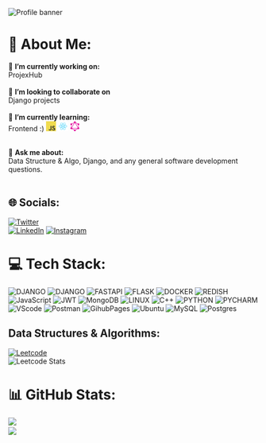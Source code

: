 
![Profile banner](https://media.licdn.com/dms/image/D5616AQFF2hXacwykFQ/profile-displaybackgroundimage-shrink_350_1400/0/1703315596552?e=1709164800&v=beta&t=xtlVsKyEB6dPyv7hYV3X_E_4WZSGSNDTUZRfJTE6aCw)

# 💫 About Me:
🔭 **I’m currently working on:**  <br> ProjexHub <br>
<br>👯 **I’m looking to collaborate on**  <br>Django projects<br>
<br>🌱 **I’m currently learning:**  <br>
Frontend :) 
<code><img height="20" alt="javascript" src="https://raw.githubusercontent.com/github/explore/80688e429a7d4ef2fca1e82350fe8e3517d3494d/topics/javascript/javascript.png"></code>
<code><img height="20" alt="react" src="https://raw.githubusercontent.com/github/explore/80688e429a7d4ef2fca1e82350fe8e3517d3494d/topics/react/react.png"></code>
<code><img height="20" alt="graphql" src="https://raw.githubusercontent.com/github/explore/5c058a388828bb5fde0bcafd4bc867b5bb3f26f3/topics/graphql/graphql.png"></code>
<br>

<br>💬 **Ask me about:**  <br>Data Structure & Algo, Django, and any general software development questions.<br><br>


## 🌐 Socials:
[![Twitter](https://img.shields.io/badge/Twitter-%231DA1F2.svg?logo=Twitter&logoColor=white)](https://twitter.com/darkneux)  
[![LinkedIn](https://img.shields.io/badge/LinkedIn-%230077B5.svg?logo=linkedin&logoColor=white)](https://www.linkedin.com/in/vivek-tewary/)
[![Instagram](https://img.shields.io/badge/Instagram-%23E4405F.svg?logo=Instagram&logoColor=white)](https://www.instagram.com/vivek_tiwarei/)

# 💻 Tech Stack:

![DJANGO](https://img.shields.io/badge/Django-092E20?style=for-the-badge&logo=django&logoColor=white)
![DJANGO](https://img.shields.io/badge/django%20rest-ff1709?style=for-the-badge&logo=django&logoColor=white)
![FASTAPI](https://img.shields.io/badge/fastapi-109989?style=for-the-badge&logo=FASTAPI&logoColor=white)
![FLASK](https://img.shields.io/badge/Flask-000000?style=for-the-badge&logo=flask&logoColor=white)
![DOCKER](https://img.shields.io/badge/Docker-2CA5E0?style=for-the-badge&logo=docker&logoColor=white) 
![REDISH](https://img.shields.io/badge/redis-%23DD0031.svg?&style=for-the-badge&logo=redis&logoColor=white)
![JavaScript](https://img.shields.io/badge/javascript-%23323330.svg?style=for-the-badge&logo=javascript&logoColor=%23F7DF1E)
![JWT](https://img.shields.io/badge/JWT-black?style=for-the-badge&logo=JSON%20web%20tokens) 
![MongoDB](https://img.shields.io/badge/MongoDB-%234ea94b.svg?style=for-the-badge&logo=mongodb&logoColor=white) 
![LINUX](https://img.shields.io/badge/Linux-FCC624?style=for-the-badge&logo=linux&logoColor=black)
![C++](https://img.shields.io/badge/C%2B%2B-00599C?style=for-the-badge&logo=c%2B%2B&logoColor=white)
![PYTHON](https://img.shields.io/badge/Python-3776AB?style=for-the-badge&logo=python&logoColor=white)
![PYCHARM](https://img.shields.io/badge/PyCharm-000000.svg?&style=for-the-badge&logo=PyCharm&logoColor=white)
![VScode](https://img.shields.io/badge/VSCode-0078D4?style=for-the-badge&logo=visual%20studio%20code&logoColor=white)
![Postman](https://img.shields.io/badge/Postman-FF6C37?style=for-the-badge&logo=Postman&logoColor=white)
![GihubPages](https://img.shields.io/badge/GitHub%20Pages-222222?style=for-the-badge&logo=GitHub%20Pages&logoColor=white)
![Ubuntu](https://img.shields.io/badge/Ubuntu-E95420?style=for-the-badge&logo=ubuntu&logoColor=white)
![MySQL](https://img.shields.io/badge/mysql-%2300f.svg?style=for-the-badge&logo=mysql&logoColor=white) 
![Postgres](https://img.shields.io/badge/postgres-%23316192.svg?style=for-the-badge&logo=postgresql&logoColor=white) 


## Data Structures & Algorithms:
[![Leetcode](https://img.shields.io/badge/-LeetCode-FFA116?style=for-the-badge&logo=LeetCode&logoColor=black)](https://leetcode.com/Darkneux/)
<br>
![Leetcode Stats](https://leetcard.jacoblin.cool/Darkneux?ext=heatmap)


# 📊 GitHub Stats:
![](https://github-readme-stats.vercel.app/api?username=darkneux&theme=dark&hide_border=false&include_all_commits=false&count_private=false)<br/>
![](https://github-readme-streak-stats.herokuapp.com/?user=darkneux&theme=dark&hide_border=false)<br/>

